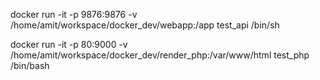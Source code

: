 docker run -it -p 9876:9876 -v /home/amit/workspace/docker_dev/webapp:/app test_api /bin/sh

docker run -it -p 80:9000 -v /home/amit/workspace/docker_dev/render_php:/var/www/html test_php /bin/bash
